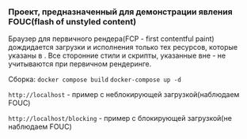 ### Проект, предназначенный для демонстрации явления FOUC(flash of unstyled content)

Браузер для первичного рендера(FCP - first contentful paint) дождидается загрузки и исполнения только тех ресурсов, которые указаны в <head>.
Все сторонние стили и скрипты, указанные вне <head> - не учитываются при первичном рендеринге.


Сборка:
`docker compose build`
`docker-compose up -d`


`http://localhost` - пример с неблокирующей загрузкой(наблюдаем FOUC)

`http://localhost/blocking` - пример с блокирующей загрузкой(не наблюдаем FOUC)




